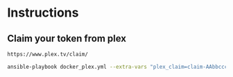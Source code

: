 # Instructions

## Claim your token from plex

```sh
https://www.plex.tv/claim/
```

```sh
ansible-playbook docker_plex.yml --extra-vars "plex_claim=claim-AAbbccc" --limit <server>
```
